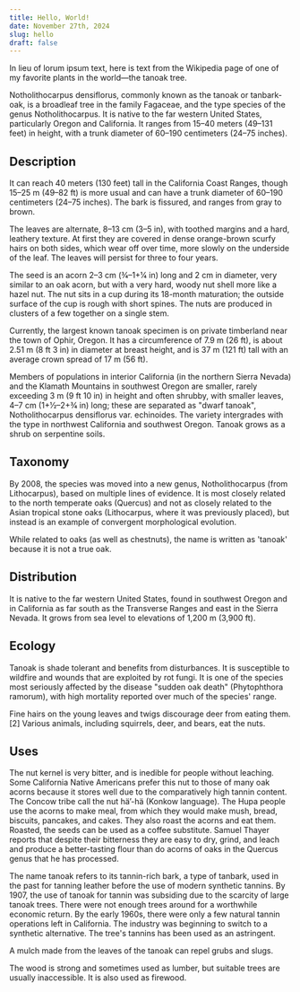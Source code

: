```yaml
---
title: Hello, World!
date: November 27th, 2024
slug: hello
draft: false
---
```


In lieu of lorum ipsum text, here is text from the Wikipedia page of one of my favorite plants in the world—the tanoak tree.

Notholithocarpus densiflorus, commonly known as the tanoak or tanbark-oak, is a broadleaf tree in the family Fagaceae, and the type species of the genus Notholithocarpus. It is native to the far western United States, particularly Oregon and California. It ranges from 15–40 meters (49–131 feet) in height, with a trunk diameter of 60–190 centimeters (24–75 inches).

## Description

It can reach 40 meters (130 feet) tall in the California Coast Ranges, though 15–25 m (49–82 ft) is more usual and can have a trunk diameter of 60–190 centimeters (24–75 inches). The bark is fissured, and ranges from gray to brown.

The leaves are alternate, 8–13 cm (3–5 in), with toothed margins and a hard, leathery texture. At first they are covered in dense orange-brown scurfy hairs on both sides, which wear off over time, more slowly on the underside of the leaf. The leaves will persist for three to four years.

The seed is an acorn 2–3 cm (3⁄4–1+1⁄4 in) long and 2 cm in diameter, very similar to an oak acorn, but with a very hard, woody nut shell more like a hazel nut. The nut sits in a cup during its 18-month maturation; the outside surface of the cup is rough with short spines. The nuts are produced in clusters of a few together on a single stem.

Currently, the largest known tanoak specimen is on private timberland near the town of Ophir, Oregon. It has a circumference of 7.9 m (26 ft), is about 2.51 m (8 ft 3 in) in diameter at breast height, and is 37 m (121 ft) tall with an average crown spread of 17 m (56 ft).

Members of populations in interior California (in the northern Sierra Nevada) and the Klamath Mountains in southwest Oregon are smaller, rarely exceeding 3 m (9 ft 10 in) in height and often shrubby, with smaller leaves, 4–7 cm (1+1⁄2–2+3⁄4 in) long; these are separated as "dwarf tanoak", Notholithocarpus densiflorus var. echinoides. The variety intergrades with the type in northwest California and southwest Oregon. Tanoak grows as a shrub on serpentine soils.

## Taxonomy

By 2008, the species was moved into a new genus, Notholithocarpus (from Lithocarpus), based on multiple lines of evidence. It is most closely related to the north temperate oaks (Quercus) and not as closely related to the Asian tropical stone oaks (Lithocarpus, where it was previously placed), but instead is an example of convergent morphological evolution.

While related to oaks (as well as chestnuts), the name is written as 'tanoak' because it is not a true oak.

## Distribution

It is native to the far western United States, found in southwest Oregon and in California as far south as the Transverse Ranges and east in the Sierra Nevada. It grows from sea level to elevations of 1,200 m (3,900 ft).

## Ecology

Tanoak is shade tolerant and benefits from disturbances. It is susceptible to wildfire and wounds that are exploited by rot fungi. It is one of the species most seriously affected by the disease "sudden oak death" (Phytophthora ramorum), with high mortality reported over much of the species' range.

Fine hairs on the young leaves and twigs discourage deer from eating them.[2] Various animals, including squirrels, deer, and bears, eat the nuts.

## Uses

The nut kernel is very bitter, and is inedible for people without leaching. Some California Native Americans prefer this nut to those of many oak acorns because it stores well due to the comparatively high tannin content. The Concow tribe call the nut hä’-hä (Konkow language). The Hupa people use the acorns to make meal, from which they would make mush, bread, biscuits, pancakes, and cakes. They also roast the acorns and eat them. Roasted, the seeds can be used as a coffee substitute. Samuel Thayer reports that despite their bitterness they are easy to dry, grind, and leach and produce a better-tasting flour than do acorns of oaks in the Quercus genus that he has processed.

The name tanoak refers to its tannin-rich bark, a type of tanbark, used in the past for tanning leather before the use of modern synthetic tannins. By 1907, the use of tanoak for tannin was subsiding due to the scarcity of large tanoak trees. There were not enough trees around for a worthwhile economic return. By the early 1960s, there were only a few natural tannin operations left in California. The industry was beginning to switch to a synthetic alternative. The tree's tannins has been used as an astringent.

A mulch made from the leaves of the tanoak can repel grubs and slugs.

The wood is strong and sometimes used as lumber, but suitable trees are usually inaccessible. It is also used as firewood.
